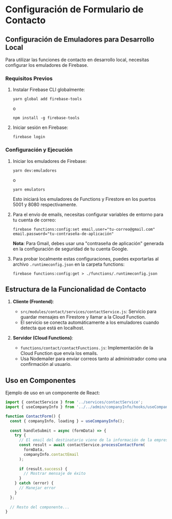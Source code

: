 # Configuración de Formulario de Contacto

## Configuración de Emuladores para Desarrollo Local

Para utilizar las funciones de contacto en desarrollo local, necesitas configurar los emuladores de Firebase.

### Requisitos Previos

1. Instalar Firebase CLI globalmente:
   ```
   yarn global add firebase-tools
   ```
   o
   ```
   npm install -g firebase-tools
   ```

2. Iniciar sesión en Firebase:
   ```
   firebase login
   ```

### Configuración y Ejecución

1. Iniciar los emuladores de Firebase:
   ```
   yarn dev:emuladores
   ```
   o
   ```
   yarn emulators
   ```

   Esto iniciará los emuladores de Functions y Firestore en los puertos 5001 y 8080 respectivamente.

2. Para el envío de emails, necesitas configurar variables de entorno para tu cuenta de correo:
   ```
   firebase functions:config:set email.user="tu-correo@gmail.com" email.password="tu-contraseña-de-aplicación"
   ```
   
   **Nota**: Para Gmail, debes usar una "contraseña de aplicación" generada en la configuración de seguridad de tu cuenta Google.

3. Para probar localmente estas configuraciones, puedes exportarlas al archivo `.runtimeconfig.json` en la carpeta functions:
   ```
   firebase functions:config:get > ./functions/.runtimeconfig.json
   ```

## Estructura de la Funcionalidad de Contacto

1. **Cliente (Frontend)**:
   - `src/modules/contact/services/contactService.js`: Servicio para guardar mensajes en Firestore y llamar a la Cloud Function.
   - El servicio se conecta automáticamente a los emuladores cuando detecta que está en localhost.

2. **Servidor (Cloud Functions)**:
   - `functions/contact/contactFunctions.js`: Implementación de la Cloud Function que envía los emails.
   - Usa Nodemailer para enviar correos tanto al administrador como una confirmación al usuario.

## Uso en Componentes

Ejemplo de uso en un componente de React:

```jsx
import { contactService } from '../services/contactService';
import { useCompanyInfo } from '../../admin/companyInfo/hooks/useCompanyInfo';

function ContactForm() {
  const { companyInfo, loading } = useCompanyInfo();
  
  const handleSubmit = async (formData) => {
    try {
      // El email del destinatario viene de la información de la empresa
      const result = await contactService.processContactForm(
        formData, 
        companyInfo.contactEmail
      );
      
      if (result.success) {
        // Mostrar mensaje de éxito
      }
    } catch (error) {
      // Manejar error
    }
  };
  
  // Resto del componente...
}
``` 